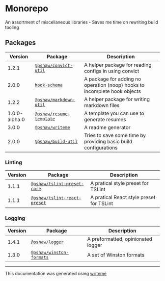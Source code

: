 # Monorepo

An assortment of miscellaneous libraries - Saves me time on rewriting build tooling

## Packages

Version | Package | Description
--- | --- | ---
1.2.1 | [`@pshaw/convict-util`](packages/convict-util/README.md) | A helper package for reading configs in using convict
2.0.0 | [`hook-schema`](packages/hook-schema/README.md) | A package for adding no operation (noop) hooks to incomplete hook objects
1.2.2 | [`@pshaw/markdown-util`](packages/markdown-util/README.md) | A helper package for writing markdown files
1.0.0-alpha.0 | [`@pshaw/resume-template`](packages/resume-template/README.md) | A template you can use to generate resumes
3.0.0 | [`@pshaw/writeme`](packages/writeme/README.md) | A readme generator
2.0.0 | [`@pshaw/build-util`](build-packages/build-util/README.md) | Tries to save some time by providing basic build configurations

### Linting
Version | Package | Description
--- | --- | ---
1.1.1 | [`@pshaw/tslint-preset-core`](packages/tslint-preset-core/README.md) | A pratical style preset for TSLint
1.1.1 | [`@pshaw/tslint-react-preset`](packages/tslint-preset-react/README.md) | A pratical React style preset for TSLint

### Logging
Version | Package | Description
--- | --- | ---
1.4.1 | [`@pshaw/logger`](packages/logger/README.md) | A preformatted, opinionated logger
1.3.0 | [`@pshaw/winston-formats`](packages/winston-formats/README.md) | A set of Winston formats


---
This documentation was generated using [writeme](https://www.npmjs.com/package/@pshaw/writeme)
